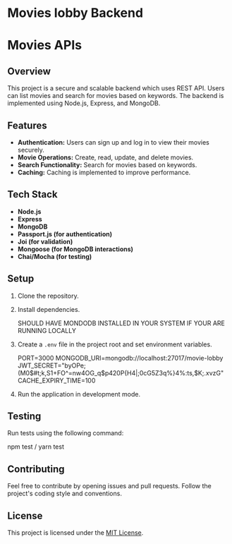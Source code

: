 # Movies lobby Backend

# Movies APIs

## Overview

This project is a secure and scalable backend which uses REST API. Users can list movies and search for movies based on keywords. The backend is implemented using Node.js, Express, and MongoDB.

## Features

- **Authentication:** Users can sign up and log in to view their movies securely.
- **Movie Operations:** Create, read, update, and delete movies.
- **Search Functionality:** Search for movies based on keywords.
- **Caching:** Caching is implemented to improve performance.

## Tech Stack

- **Node.js**
- **Express**
- **MongoDB**
- **Passport.js (for authentication)**
- **Joi (for validation)**
- **Mongoose (for MongoDB interactions)**
- **Chai/Mocha (for testing)**

## Setup

1. Clone the repository.


2. Install dependencies.

    SHOULD HAVE MONDODB INSTALLED IN YOUR SYSTEM IF YOUR ARE RUNNING LOCALLY


3. Create a `.env` file in the project root and set environment variables.

    PORT=3000
    MONGODB_URI=mongodb://localhost:27017/movie-lobby
    JWT_SECRET="byOPe;(M0$#t;k,S1+FO^=nw4OG_q$p420P{H4|;0cG5Z3q%}4%:ts,$K;.xvzG"
    CACHE_EXPIRY_TIME=100


4. Run the application in development mode.


## Testing

Run tests using the following command:

npm test / yarn test

## Contributing

Feel free to contribute by opening issues and pull requests. Follow the project's coding style and conventions.

## License

This project is licensed under the [MIT License](LICENSE).
